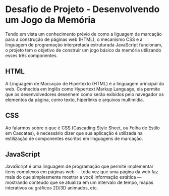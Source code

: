 # Desafio de Projeto - Desenvolvendo um Jogo da Memória 

Tendo em vista um conhecimento prévio de como a liguagem de marcação para a construção de páginas web (HTML), o mecanismo CSS e a linguagem de programação interpretada estruturada JavaScript funcionam, o projeto tem o objetivo de construir um jogo básico da memória utilizando esses três componentes. 

## HTML

A Linguagem de Marcação de Hipertexto (HTML) é a linguagem principal da web. Conhecida em inglês como Hypertext Markup Language, ela permite que os desenvolvedores desenhem como serão exibidos pelo navegador os elementos da página, como texto, hiperlinks e arquivos multimídia.

## CSS

Ao falarmos sobre o que é CSS (Cascading Style Sheet, ou Folha de Estilo em Cascatas), é necessário dizer que sua aplicação é utilizada na estilização de componentes escritos em linguagens de marcação.

## JavaScript

JavaScript é uma linguagem de programação que permite implementar itens complexos em páginas web — toda vez que uma página da web faz mais do que simplesmente mostrar a você informação estática — mostrando conteúdo que se atualiza em um intervalo de tempo, mapas interativos ou gráficos 2D/3D animados, etc.